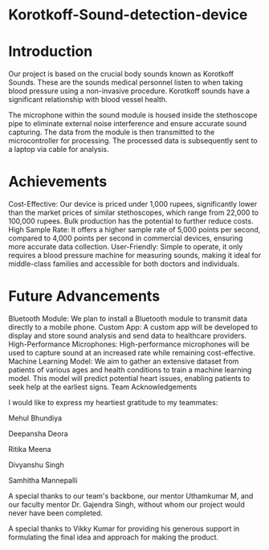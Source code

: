 # Korotkoff-Sound-detection-device

# Introduction

Our project is based on the crucial body sounds known as Korotkoff Sounds. These are the sounds medical personnel listen to when taking blood pressure using a non-invasive procedure. Korotkoff sounds have a significant relationship with blood vessel health.

The microphone within the sound module is housed inside the stethoscope pipe to eliminate external noise interference and ensure accurate sound capturing. The data from the module is then transmitted to the microcontroller for processing. The processed data is subsequently sent to a laptop via cable for analysis.

# Achievements

Cost-Effective: Our device is priced under 1,000 rupees, significantly lower than the market prices of similar stethoscopes, which range from 22,000 to 100,000 rupees. Bulk production has the potential to further reduce costs.
High Sample Rate: It offers a higher sample rate of 5,000 points per second, compared to 4,000 points per second in commercial devices, ensuring more accurate data collection.
User-Friendly: Simple to operate, it only requires a blood pressure machine for measuring sounds, making it ideal for middle-class families and accessible for both doctors and individuals.

# Future Advancements

Bluetooth Module: We plan to install a Bluetooth module to transmit data directly to a mobile phone.
Custom App: A custom app will be developed to display and store sound analysis and send data to healthcare providers.
High-Performance Microphones: High-performance microphones will be used to capture sound at an increased rate while remaining cost-effective.
Machine Learning Model: We aim to gather an extensive dataset from patients of various ages and health conditions to train a machine learning model. This model will predict potential heart issues, enabling patients to seek help at the earliest signs.
Team Acknowledgements

I would like to express my heartiest gratitude to my teammates:

Mehul Bhundiya

Deepansha Deora

Ritika Meena

Divyanshu Singh

Samhitha Mannepalli

A special thanks to our team's backbone, our mentor Uthamkumar M, and our faculty mentor Dr. Gajendra Singh, without whom our project would never have been completed.

A special thanks to Vikky Kumar for providing his generous support in formulating the final idea and approach for making the product.
